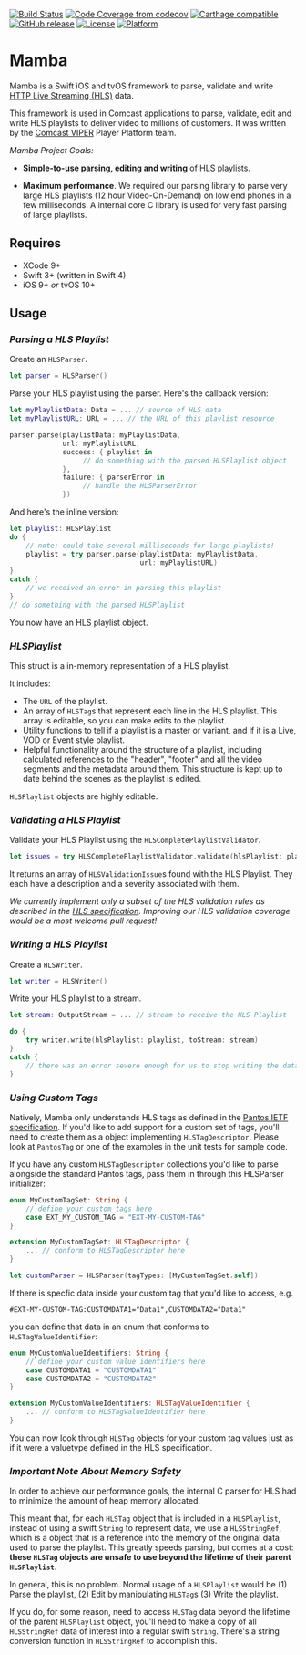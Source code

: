 [![Build Status](https://secure.travis-ci.org/Comcast/mamba.svg)](https://travis-ci.org/Comcast/mamba) 
[![Code Coverage from codecov](https://codecov.io/gh/Comcast/mamba/branch/develop/graph/badge.svg)](https://codecov.io/gh/Comcast/mamba)
[![Carthage compatible](https://img.shields.io/badge/Carthage-compatible-4BC51D.svg?style=flat)](https://github.com/Carthage/Carthage)
[![GitHub release](https://img.shields.io/github/release/Comcast/mamba.svg)](https://github.com/Comcast/mamba/releases)
[![License](https://img.shields.io/cocoapods/l/mamba.svg)](https://raw.githubusercontent.com/Comcast/mamba/master/LICENSE.md)
[![Platform](https://img.shields.io/cocoapods/p/mamba.svg?style=flat)]()

Mamba
===

Mamba is a Swift iOS and tvOS framework to parse, validate and write [HTTP Live Streaming (HLS)](https://tools.ietf.org/html/draft-pantos-http-live-streaming-23) data.

This framework is used in Comcast applications to parse, validate, edit and write HLS playlists to deliver video to millions of customers. It was written by the [Comcast VIPER](https://stackoverflow.com/jobs/companies/comcast-viper) Player Platform team.

_Mamba Project Goals:_

* **Simple-to-use parsing, editing and writing** of HLS playlists.

* **Maximum performance**. We required our parsing library to parse very large HLS playlists (12 hour Video-On-Demand) on low end phones in a few milliseconds. A internal core C library is used for very fast parsing of large playlists.

## Requires

* XCode 9+
* Swift 3+ (written in Swift 4)
* iOS 9+ _or_ tvOS 10+

## Usage

### _Parsing a HLS Playlist_

Create an `HLSParser`. 

```swift
let parser = HLSParser()
```

Parse your HLS playlist using the parser. Here's the callback version:

```swift
let myPlaylistData: Data = ... // source of HLS data
let myPlaylistURL: URL = ... // the URL of this playlist resource

parser.parse(playlistData: myPlaylistData,
             url: myPlaylistURL,
             success: { playlist in
                  // do something with the parsed HLSPlaylist object
             },
             failure: { parserError in
                  // handle the HLSParserError
             })
```

And here's the inline version:

```swift
let playlist: HLSPlaylist
do {
    // note: could take several milliseconds for large playlists!
    playlist = try parser.parse(playlistData: myPlaylistData,
                                url: myPlaylistURL)
}
catch {
    // we received an error in parsing this playlist
}
// do something with the parsed HLSPlaylist
```

You now have an HLS playlist object.

### _HLSPlaylist_

This struct is a in-memory representation of a HLS playlist.

It includes:

* The `URL` of the playlist.
* An array of `HLSTag`s that represent each line in the HLS playlist. This array is editable, so you can make edits to the playlist.
* Utility functions to tell if a playlist is a master or variant, and if it is a Live, VOD or Event style playlist.
* Helpful functionality around the structure of a playlist, including calculated references to the "header", "footer" and all the video segments and the metadata around them. This structure is kept up to date behind the scenes as the playlist is edited.

`HLSPlaylist` objects are highly editable.

### _Validating a HLS Playlist_

Validate your HLS Playlist using the `HLSCompletePlaylistValidator`.

```swift
let issues = try HLSCompletePlaylistValidator.validate(hlsPlaylist: playlist)
```

It returns an array of `HLSValidationIssue`s found with the HLS Playlist. They each have a description and a severity associated with them.

*We currently implement only a subset of the HLS validation rules as described in the [HLS specification](https://tools.ietf.org/html/draft-pantos-http-live-streaming-23). Improving our HLS validation coverage would be a most welcome pull request!*

### _Writing a HLS Playlist_

Create a `HLSWriter`.

```swift
let writer = HLSWriter()
```

Write your HLS playlist to a stream.

```swift
let stream: OutputStream = ... // stream to receive the HLS Playlist

do {
    try writer.write(hlsPlaylist: playlist, toStream: stream)
}
catch {
    // there was an error severe enough for us to stop writing the data
}
``` 

### _Using Custom Tags_

Natively, Mamba only understands HLS tags as defined in the [Pantos IETF specification](https://tools.ietf.org/html/draft-pantos-http-live-streaming-23). If you'd like to add support for a custom set of tags, you'll need to create them as a object implementing `HLSTagDescriptor`. Please look at `PantosTag` or one of the examples in the unit tests for sample code.

If you have any custom `HLSTagDescriptor` collections you'd like to parse alongside the standard Pantos tags, pass them in through this HLSParser initializer:

```swift
enum MyCustomTagSet: String {
    // define your custom tags here
    case EXT_MY_CUSTOM_TAG = "EXT-MY-CUSTOM-TAG"
}

extension MyCustomTagSet: HLSTagDescriptor {
    ... // conform to HLSTagDescriptor here
}

let customParser = HLSParser(tagTypes: [MyCustomTagSet.self])
```

If there is specfic data inside your custom tag that you'd like to access, e.g.

```
#EXT-MY-CUSTOM-TAG:CUSTOMDATA1="Data1",CUSTOMDATA2="Data1"
```

you can define that data in an enum that conforms to `HLSTagValueIdentifier`:

```swift
enum MyCustomValueIdentifiers: String {
    // define your custom value identifiers here
    case CUSTOMDATA1 = "CUSTOMDATA1"
    case CUSTOMDATA2 = "CUSTOMDATA2"
}

extension MyCustomValueIdentifiers: HLSTagValueIdentifier {
    ... // conform to HLSTagValueIdentifier here
}
```

You can now look through `HLSTag` objects for your custom tag values just as if it were a valuetype defined in the HLS specification.

### _Important Note About Memory Safety_

In order to achieve our performance goals, the internal C parser for HLS had to minimize the amount of heap memory allocated.

This meant that, for each `HLSTag` object that is included in a `HLSPlaylist`, instead of using a swift `String` to represent data, we use a `HLSStringRef`, which is a object that is a reference into the memory of the original data used to parse the playlist. This greatly speeds parsing, but comes at a cost: **these `HLSTag` objects are unsafe to use beyond the lifetime of their parent `HLSPlaylist`**. 

In general, this is no problem. Normal usage of a `HLSPlaylist` would be (1) Parse the playlist, (2) Edit by manipulating `HLSTag`s (3) Write the playlist. 

If you do, for some reason, need to access `HLSTag` data beyond the lifetime of the parent `HLSPlaylist` object, you'll need to make a copy of all `HLSStringRef` data of interest into a regular swift `String`. There's a string conversion function in `HLSStringRef` to accomplish this.
